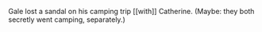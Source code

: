 Gale lost a sandal on his camping trip [[with]] Catherine.
(Maybe: they both secretly went camping, separately.)
